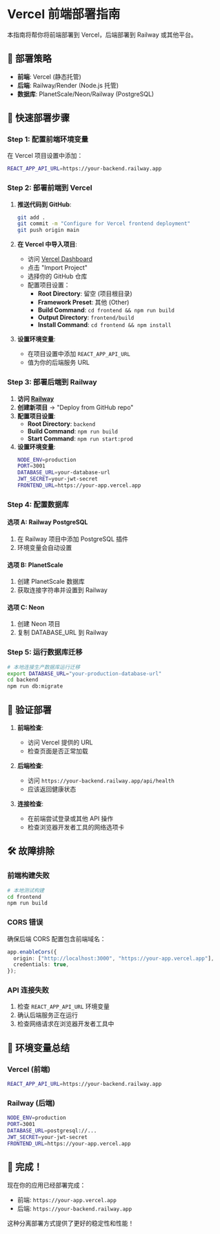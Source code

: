 # Vercel 前端部署指南

本指南将帮你将前端部署到 Vercel，后端部署到 Railway 或其他平台。

## 🎯 部署策略

- **前端**: Vercel (静态托管)
- **后端**: Railway/Render (Node.js 托管)
- **数据库**: PlanetScale/Neon/Railway (PostgreSQL)

## 🚀 快速部署步骤

### Step 1: 配置前端环境变量

在 Vercel 项目设置中添加：

```bash
REACT_APP_API_URL=https://your-backend.railway.app
```

### Step 2: 部署前端到 Vercel

1. **推送代码到 GitHub**:

   ```bash
   git add .
   git commit -m "Configure for Vercel frontend deployment"
   git push origin main
   ```

2. **在 Vercel 中导入项目**:

   - 访问 [Vercel Dashboard](https://vercel.com/dashboard)
   - 点击 "Import Project"
   - 选择你的 GitHub 仓库
   - 配置项目设置：
     - **Root Directory**: 留空 (项目根目录)
     - **Framework Preset**: 其他 (Other)
     - **Build Command**: `cd frontend && npm run build`
     - **Output Directory**: `frontend/build`
     - **Install Command**: `cd frontend && npm install`

3. **设置环境变量**:
   - 在项目设置中添加 `REACT_APP_API_URL`
   - 值为你的后端服务 URL

### Step 3: 部署后端到 Railway

1. **访问 [Railway](https://railway.app/)**
2. **创建新项目** -> "Deploy from GitHub repo"
3. **配置项目设置**:
   - **Root Directory**: `backend`
   - **Build Command**: `npm run build`
   - **Start Command**: `npm run start:prod`
4. **设置环境变量**:
   ```bash
   NODE_ENV=production
   PORT=3001
   DATABASE_URL=your-database-url
   JWT_SECRET=your-jwt-secret
   FRONTEND_URL=https://your-app.vercel.app
   ```

### Step 4: 配置数据库

#### 选项 A: Railway PostgreSQL

1. 在 Railway 项目中添加 PostgreSQL 插件
2. 环境变量会自动设置

#### 选项 B: PlanetScale

1. 创建 PlanetScale 数据库
2. 获取连接字符串并设置到 Railway

#### 选项 C: Neon

1. 创建 Neon 项目
2. 复制 DATABASE_URL 到 Railway

### Step 5: 运行数据库迁移

```bash
# 本地连接生产数据库运行迁移
export DATABASE_URL="your-production-database-url"
cd backend
npm run db:migrate
```

## 🔧 验证部署

1. **前端检查**:

   - 访问 Vercel 提供的 URL
   - 检查页面是否正常加载

2. **后端检查**:

   - 访问 `https://your-backend.railway.app/api/health`
   - 应该返回健康状态

3. **连接检查**:
   - 在前端尝试登录或其他 API 操作
   - 检查浏览器开发者工具的网络选项卡

## 🛠️ 故障排除

### 前端构建失败

```bash
# 本地测试构建
cd frontend
npm run build
```

### CORS 错误

确保后端 CORS 配置包含前端域名：

```typescript
app.enableCors({
  origin: ["http://localhost:3000", "https://your-app.vercel.app"],
  credentials: true,
});
```

### API 连接失败

1. 检查 `REACT_APP_API_URL` 环境变量
2. 确认后端服务正在运行
3. 检查网络请求在浏览器开发者工具中

## 📝 环境变量总结

### Vercel (前端)

```bash
REACT_APP_API_URL=https://your-backend.railway.app
```

### Railway (后端)

```bash
NODE_ENV=production
PORT=3001
DATABASE_URL=postgresql://...
JWT_SECRET=your-jwt-secret
FRONTEND_URL=https://your-app.vercel.app
```

## 🎉 完成！

现在你的应用已经部署完成：

- 前端: `https://your-app.vercel.app`
- 后端: `https://your-backend.railway.app`

这种分离部署方式提供了更好的稳定性和性能！
